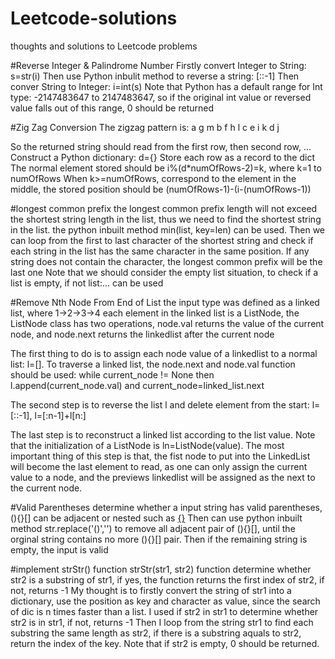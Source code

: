 # Leetcode-solutions
thoughts and solutions to Leetcode problems

#Reverse Integer & Palindrome Number
Firstly convert Integer to String: s=str(i)
Then use Python inbulit method to reverse a string: [::-1]
Then conver String to Integer: i=int(s)
Note that Python has a default range for Int type: -2147483647 to 2147483647, so if the original int value or reversed value falls out of this range, 0 should be returned

#Zig Zag Conversion
The zigzag pattern is:
a    g   m
b  f h  l
c e  i k
d    j

So the returned string should read from the first row, then second row, ...
Construct a Python dictionary: d={}
Store each row as a record to the dict
The normal element stored should be i%(d*numOfRows-2)=k, where k=1 to numOfRows
When k>=numOfRows, correspond to the element in the middle, the stored position should be (numOfRows-1)-(i-(numOfRows-1))

#longest common prefix
the longest common prefix length will not exceed the shortest string length in the list, thus we need to find the shortest string in the list. the python inbuilt method min(list, key=len) can be used.
Then we can loop from the first to last character of the shortest string and check if each string in the list has the same character in the same position. If any string does not contain the character, the longest common prefix will be the last one
Note that we should consider the empty list situation, to check if a list is empty, if not list:... can be used

#Remove Nth Node From End of List
the input type was defined as a linked list, where 1->2->3->4
each element in the linked list is a ListNode, the ListNode class has two operations, node.val returns the value of the current node, and node.next returns the linkedlist after the current node

The first thing to do is to assign each node value of a linkedlist to a normal list: l=[]. To traverse a linked list, the node.next and node.val function should be used: while current_node != None then l.append(current_node.val) and current_node=linked_list.next

The second step is to reverse the list l and delete element from the start: l=[::-1], l=[:n-1]+l[n:]

The last step is to reconstruct a linked list according to the list value. Note that the initialization of a ListNode is ln=ListNode(value). The most important thing of this step is that, the fist node to put into the LinkedList will become the last element to read, as one can only assign the current value to a node, and the previews linkedlist will be assigned as the next to the current node.

#Valid Parentheses
determine whether a input string has valid parentheses, (){}[] can be adjacent or nested such as [{}]()
Then can use python inbuilt method str.replace('()','') to remove all adjacent pair of (){}[], until the orginal string contains no more (){}[] pair. Then if the remaining string is empty, the input is valid

#implement strStr() function
strStr(str1, str2) function determine whether str2 is a substring of str1, if yes, the function returns the first index of str2, if not, returns -1
My thought is to firstly convert the string of str1 into a dictionary, use the position as key and character as value, since the search of dic is n times faster than a list.
I used if str2 in str1 to determine whether str2 is in str1, if not, returns -1
Then I loop from the string str1 to find each substring the same length as str2, if there is a substring aquals to str2, return the index of the key.
Note that if str2 is empty, 0 should be returned.
